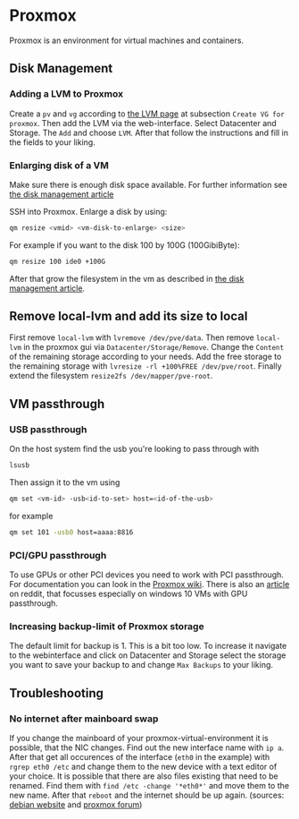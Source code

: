# Proxmox

Proxmox is an environment for virtual machines and containers.

## Disk Management

### Adding a LVM to Proxmox

Create a `pv` and `vg` according to [the LVM page](lvm.md) at subsection
`Create VG for proxmox`.
Then add the LVM via the web-interface.
Select Datacenter and Storage. The `Add` and choose `LVM`.
After that follow the instructions and fill in the fields to your liking.

### Enlarging disk of a VM

Make sure there is enough disk space available.
For further information see [the disk management article](./disk-management.md)

SSH into Proxmox.
Enlarge a disk by using:

```sh
qm resize <vmid> <vm-disk-to-enlarge> <size>
```

For example if you want to the disk 100 by 100G (100GibiByte):

```sh
qm resize 100 ide0 +100G
```

After that grow the filesystem in the vm as described in
[the disk management article](./disk-management.md).

## Remove local-lvm and add its size to local

First remove `local-lvm` with `lvremove /dev/pve/data`.
Then remove `local-lvm` in the proxmox gui via `Datacenter/Storage/Remove`.
Change the `Content` of the remaining storage according to your needs.
Add the free storage to the remaining storage with `lvresize -rl +100%FREE /dev/pve/root`.
Finally extend the filesystem `resize2fs /dev/mapper/pve-root`.

## VM passthrough

### USB passthrough

On the host system find the usb you're looking to pass through with

```sh
lsusb
```

Then assign it to the vm using

```sh
qm set <vm-id> -usb<id-to-set> host=<id-of-the-usb>
```

for example

```sh
qm set 101 -usb0 host=aaaa:8816
```

### PCI/GPU passthrough

To use GPUs or other PCI devices you need to work with PCI passthrough.
For documentation you can look in the [Proxmox wiki](https://pve.proxmox.com/wiki/Pci_passthrough).
There is also an [article](https://www.reddit.com/r/homelab/comments/b5xpua/the_ultimate_beginners_guide_to_gpu_passthrough)
on reddit, that focusses especially on windows 10 VMs with GPU passthrough.

### Increasing backup-limit of Proxmox storage

The default limit for backup is 1.
This is a bit too low.
To increase it navigate to the webinterface and click on Datacenter and Storage
select the storage you want to save your backup to and change `Max Backups` to
your liking.

## Troubleshooting

### No internet after mainboard swap

If you change the mainboard of your proxmox-virtual-environment it is possible,
that the NIC changes.
Find out the new interface name with `ip a`.
After that get all occurences of the interface (`eth0` in the example) with
`rgrep eth0 /etc` and change them to the new device with a text editor of your
choice.
It is possible that there are also files existing that need to be renamed.
Find them with `find /etc -change '*eth0*'` and move them to the new name.
After that `reboot` and the internet should be up again.
(sources: [debian website](https://wiki.debian.org/NetworkInterfaceNames) and
[proxmox forum](https://forum.proxmox.com/threads/upgrade-motherboard-reinstall.48630))
